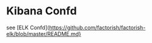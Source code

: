 Kibana Confd
============

see [ELK Confd](https://github.com/factorish/factorish-elk/blob/master/README.md}